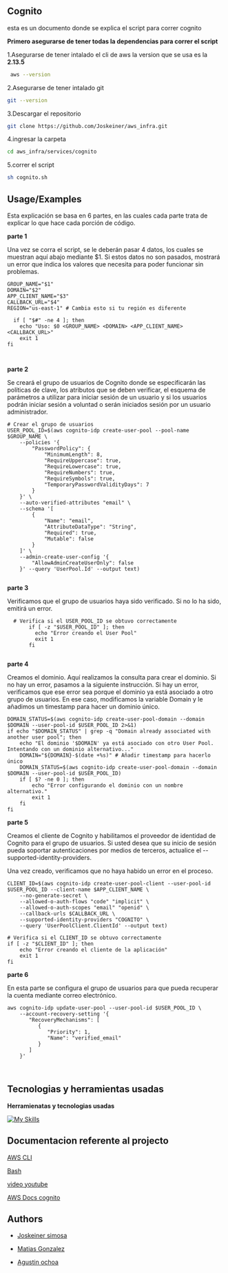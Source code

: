## Cognito

esta es un documento donde se explica el script para correr cognito

**Primero asegurarse de tener todas la dependencias para correr el script**

1.Asegurarse de tener intalado el cli de aws
la version que se usa es la **2.13.5**

```bash
 aws --version
```

2.Asegurarse de tener intalado git

```bash
git --version
```

3.Descargar el repositorio

```bash
git clone https://github.com/Joskeiner/aws_infra.git
```

4.ingresar la carpeta

```bash
cd aws_infra/services/cognito
```

5.correr el script

```bash
sh cognito.sh
```

## Usage/Examples

Esta explicación se basa en 6 partes, en las cuales cada parte trata de explicar lo que hace cada porción de código.

**parte 1**

Una vez se corra el script, se le deberán pasar 4 datos, los cuales se muestran aquí abajo mediante $1. Si estos datos no son pasados, mostrará un error que indica los valores que necesita para poder funcionar sin problemas.

```shell
GROUP_NAME="$1"
DOMAIN="$2"
APP_CLIENT_NAME="$3"
CALLBACK_URL="$4"
REGION="us-east-1" # Cambia esto si tu región es diferente

  if [ "$#" -ne 4 ]; then
	echo "Uso: $0 <GROUP_NAME> <DOMAIN> <APP_CLIENT_NAME> <CALLBACK_URL>"
	exit 1
fi



```

**parte 2**

Se creará el grupo de usuarios de Cognito donde se especificarán las políticas de clave, los atributos que se deben verificar, el esquema de parámetros a utilizar para iniciar sesión de un usuario y si los usuarios podrán iniciar sesión a voluntad o serán iniciados sesión por un usuario administrador.

```shell
# Crear el grupo de usuarios
USER_POOL_ID=$(aws cognito-idp create-user-pool --pool-name $GROUP_NAME \
	--policies '{
        "PasswordPolicy": {
            "MinimumLength": 8,
            "RequireUppercase": true,
            "RequireLowercase": true,
            "RequireNumbers": true,
            "RequireSymbols": true,
            "TemporaryPasswordValidityDays": 7
        }
    }' \
	--auto-verified-attributes "email" \
	--schema '[
        {
            "Name": "email",
            "AttributeDataType": "String",
            "Required": true,
            "Mutable": false
        }
    ]' \
	--admin-create-user-config '{
        "AllowAdminCreateUserOnly": false
    }' --query 'UserPool.Id' --output text)


```

**parte 3**

Verificamos que el grupo de usuarios haya sido verificado. Si no lo ha sido, emitirá un error.

```shell
  # Verifica si el USER_POOL_ID se obtuvo correctamente
       if [ -z "$USER_POOL_ID" ]; then
         echo "Error creando el User Pool"
         exit 1
       fi


```

**parte 4**

Creamos el dominio. Aquí realizamos la consulta para crear el dominio. Si no hay un error, pasamos a la siguiente instrucción. Si hay un error, verificamos que ese error sea porque el dominio ya está asociado a otro grupo de usuarios. En ese caso, modificamos la variable Domain y le añadimos un timestamp para hacer un dominio único.

```shell
DOMAIN_STATUS=$(aws cognito-idp create-user-pool-domain --domain $DOMAIN --user-pool-id $USER_POOL_ID 2>&1)
if echo "$DOMAIN_STATUS" | grep -q "Domain already associated with another user pool"; then
	echo "El dominio '$DOMAIN' ya está asociado con otro User Pool. Intentando con un dominio alternativo..."
	DOMAIN="${DOMAIN}-$(date +%s)" # Añadir timestamp para hacerlo único
	DOMAIN_STATUS=$(aws cognito-idp create-user-pool-domain --domain $DOMAIN --user-pool-id $USER_POOL_ID)
	if [ $? -ne 0 ]; then
		echo "Error configurando el dominio con un nombre alternativo."
		exit 1
	fi
fi

```

**parte 5**

Creamos el cliente de Cognito y habilitamos el proveedor de identidad de Cognito para el grupo de usuarios. Si usted desea que su inicio de sesión pueda soportar autenticaciones por medios de terceros, actualice el --supported-identity-providers.

Una vez creado, verificamos que no haya habido un error en el proceso.

```shell
CLIENT_ID=$(aws cognito-idp create-user-pool-client --user-pool-id $USER_POOL_ID --client-name $APP_CLIENT_NAME \
	--no-generate-secret \
	--allowed-o-auth-flows "code" "implicit" \
	--allowed-o-auth-scopes "email" "openid" \
	--callback-urls $CALLBACK_URL \
	--supported-identity-providers "COGNITO" \
	--query 'UserPoolClient.ClientId' --output text)

# Verifica si el CLIENT_ID se obtuvo correctamente
if [ -z "$CLIENT_ID" ]; then
	echo "Error creando el cliente de la aplicación"
	exit 1
fi

```

**parte 6**

En esta parte se configura el grupo de usuarios para que pueda recuperar la cuenta mediante correo electrónico.

```shell
aws cognito-idp update-user-pool --user-pool-id $USER_POOL_ID \
	--account-recovery-setting '{
       "RecoveryMechanisms": [
          {
             "Priority": 1,
             "Name": "verified_email"
          }
       ]
    }'



```

## Tecnologias y herramientas usadas

**Herramienatas y tecnologias usadas**

[![My Skills](https://skillicons.dev/icons?i=aws,bash)](https://skillicons.dev)

## Documentacion referente al projecto

[AWS CLI](https://docs.aws.amazon.com/es_es/cli/latest/userguide/getting-started-install.html)

[Bash](https://soloconlinux.org.es/scripts-en-bash/)

[video youtube](https://www.youtube.com/watch?v=n3br_TzJW28)

[AWS Docs cognito](https://docs.aws.amazon.com/cli/latest/reference/cognito-idp/)

## Authors

- [Joskeiner simosa ](https://www.github.com/octokatherine)

- [Matias Gonzalez](https://github.com/Mat-hub-byte)

- [Agustin ochoa](https://github.com/8agustin)
